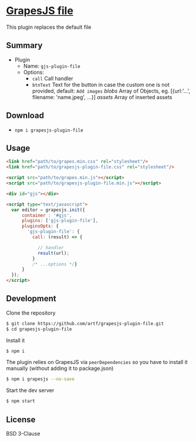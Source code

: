 # [GrapesJS file](http://grapesjs.com/demo.html)

This plugin replaces the default file


## Summary

* Plugin
  * Name: `gjs-plugin-file`
  * Options:
      * `call` Call handler
      * `btnText` Text for the button in case the custom one is not provided, default: `Add images`
        *blobs* Array of Objects, eg. [{url:'...', filename: 'name.jpeg', ...}]
        *assets* Array of inserted assets



## Download

* `npm i grapesjs-plugin-file`


## Usage

```html
<link href="path/to/grapes.min.css" rel="stylesheet"/>
<link href="path/to/grapesjs-plugin-file.css" rel="stylesheet"/>

<script src="path/to/grapes.min.js"></script>
<script src="path/to/grapesjs-plugin-file.min.js"></script>

<div id="gjs"></div>

<script type="text/javascript">
  var editor = grapesjs.init({
      container : '#gjs',
      plugins: ['gjs-plugin-file'],
      pluginsOpts: {
        'gjs-plugin-file': {
          call: (result) => {

            // handler
            result(url);
          }
          /* ...options */}
      }
  });
</script>
```



## Development

Clone the repository

```sh
$ git clone https://github.com/artf/grapesjs-plugin-file.git
$ cd grapesjs-plugin-file
```

Install it

```sh
$ npm i
```

The plugin relies on GrapesJS via `peerDependencies` so you have to install it manually (without adding it to package.json)

```sh
$ npm i grapesjs --no-save
```

Start the dev server

```sh
$ npm start
```



## License

BSD 3-Clause
